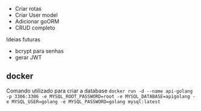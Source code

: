 - Criar rotas
- Criar User model
- Adicionar goORM
- CRUD completo

Ideias futuras
- bcrypt para senhas
- gerar JWT


## docker

Comando utilizado para criar a database
`docker run -d --name api-golang -p 3306:3306 -e MYSQL_ROOT_PASSWORD=root -e MYSQL_DATABASE=apigolang -e MYSQL_USER=golang -e MYSQL_PASSWORD=golang mysql:latest`
